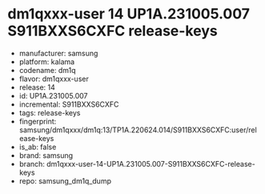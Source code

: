 # dm1qxxx-user 14 UP1A.231005.007 S911BXXS6CXFC release-keys
- manufacturer: samsung
- platform: kalama
- codename: dm1q
- flavor: dm1qxxx-user
- release: 14
- id: UP1A.231005.007
- incremental: S911BXXS6CXFC
- tags: release-keys
- fingerprint: samsung/dm1qxxx/dm1q:13/TP1A.220624.014/S911BXXS6CXFC:user/release-keys
- is_ab: false
- brand: samsung
- branch: dm1qxxx-user-14-UP1A.231005.007-S911BXXS6CXFC-release-keys
- repo: samsung_dm1q_dump
